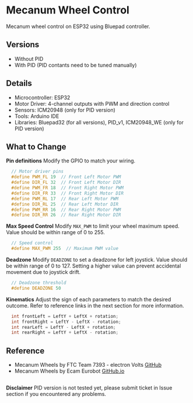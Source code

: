# Mecanum Wheel Control
Mecanum wheel control on ESP32 using Bluepad controller.

## Versions
- Without PID
- With PID (PID contants need to be tuned manually)

## Details
- Microcontroller: ESP32
- Motor Driver: 4-channel outputs with PWM and direction control
- Sensors: ICM20948 (only for PID version)
- Tools: Arduino IDE
- Libraries: Bluepad32 (for all versions), PID_v1, ICM20948_WE (only for PID version)

## What to Change

**Pin definitions**
Modify the GPIO to match your wiring.
```C++
  // Motor driver pins
  #define PWM_FL 19  // Front Left Motor PWM
  #define DIR_FL 32  // Front Left Motor DIR
  #define PWM_FR 18  // Front Right Motor PWM
  #define DIR_FR 33  // Front Right Motor DIR
  #define PWM_RL 17  // Rear Left Motor PWM
  #define DIR_RL 25  // Rear Left Motor DIR
  #define PWM_RR 16  // Rear Right Motor PWM
  #define DIR_RR 26  // Rear Right Motor DIR
```

**Max Speed Control**
Modify `MAX_PWM` to limit your wheel maximum speed. Value should be within range of 0 to 255.
```C++
  // Speed control
  #define MAX_PWM 255  // Maximum PWM value
```

**Deadzone**
Modify `DEADZONE` to set a deadzone for left joystick. Value should be within range of 0 to 127. Setting a higher value can prevent accidental movement due to joystick drift.
```C++
  // Deadzone threshold
  #define DEADZONE 50
```

**Kinematics**
Adjust the sign of each parameters to match the desired outcome. Refer to reference links in the next section for more information.
```C++
  int frontLeft = LeftY + LeftX + rotation;
  int frontRight = LeftY - LeftX - rotation;
  int rearLeft = LeftY - LeftX + rotation;
  int rearRight = LeftY + LeftX - rotation;
```

## Reference
- Mecanum Wheels by FTC Team 7393 - electron Volts [GitHub](https://github.com/FTC7393/EVLib/wiki/Mecanum-Wheels)
- Mecanum Wheels by Ecam Eurobot [GitHub.io](https://ecam-eurobot.github.io/Tutorials/mechanical/mecanum.html)

## 
**Disclaimer**
PID version is not tested yet, please submit ticket in Issue section if you encountered any problems.
